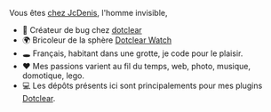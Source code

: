 Vous êtes [chez JcDenis](https://chez.jcdenis.fr "Mon blog"), l'homme invisible, 
* 🐛 Créateur de bug chez [dotclear](https://git.dotclear.org/dev/dotclear)
* 🌍 Bricoleur de la sphère [Dotclear Watch](https://dotclear.watch)
* :hole: Français, habitant dans une grotte, je code pour le plaisir.
* :hearts: Mes passions varient au fil du temps, web, photo, musique, domotique, lego.
* :computer: Les dépôts présents ici sont principalements pour mes plugins [Dotclear](https://www.dotclear.org).
